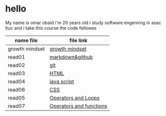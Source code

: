 # hello 

My name is omar obaid i'm 20 years old i study software engenirng in asac ltuc and i take this course the code fellowes 

name file | file link 
----------|----------
growth mindset | [growth mindset](https://omarobaid1.github.io/reading-notes/Growthmindset)
read01    | [markdown&github](read01.md)
read02    | [git](https://omarobaid1.github.io/reading-notes/read02)
read03    | [HTML](https://omarobaid1.github.io/reading-notes/read03)
read04    | [java script](https://omarobaid1.github.io/reading-notes/read04)
read06    | [CSS](https://omarobaid1.github.io/reading-notes/read06)
read05    | [Operators and Loops](https://omarobaid1.github.io/reading-notes/read05)
read07    | [Operators and functions](https://omarobaid1.github.io/reading-notes/read07)


